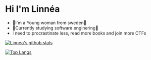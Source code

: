 # Hi I'm Linnéa

- 🌸I'm a Young woman from sweden🌸
- 🦉Currently studying software enginering🦉
- I need to procrastinate less, read more books and join more CTFs


[![Linnea's github stats](https://github-readme-stats-omega-ashen.vercel.app/api?username=Grohiik&count_private=true&show_icons=true&theme=synthwave)](https://github.com/anuraghazra/github-readme-stats)

[![Top Langs](https://github-readme-stats.vercel.app/api/top-langs/?username=Grohiik&layout=compact&theme=synthwave)](https://github.com/anuraghazra/github-readme-stats)
